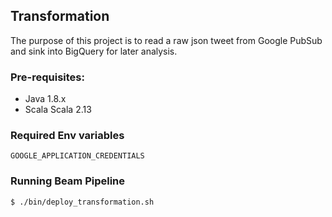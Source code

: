 ## Transformation
The purpose of this project is to read a raw json tweet from Google PubSub and sink into BigQuery for later analysis.

### Pre-requisites:
* Java 1.8.x
* Scala Scala 2.13

### Required Env variables
```
GOOGLE_APPLICATION_CREDENTIALS
```

### Running Beam Pipeline
```
$ ./bin/deploy_transformation.sh
```